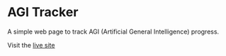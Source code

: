 # AGI Tracker

A simple web page to track AGI (Artificial General Intelligence) progress.  

Visit the [live site](https://mlibre.github.io/AGI-Tracker/)

